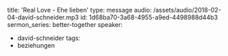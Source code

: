 title: 'Real Love - Ehe lieben'
type: message
audio: /assets/audio/2018-02-04-david-schneider.mp3
id: 1d68ba70-3a68-4955-a9ed-4498988d44b3
sermon_series: better-together
speaker:
  - david-schneider
tags:
  - beziehungen
